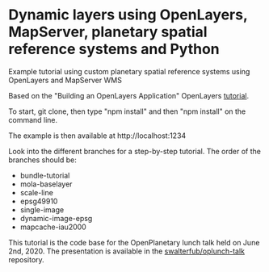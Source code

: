 # Dynamic layers using OpenLayers, MapServer, planetary spatial reference systems and Python
Example tutorial using custom planetary spatial reference systems using OpenLayers and MapServer WMS

Based on the "Building an OpenLayers Application" OpenLayers [tutorial](https://openlayers.org/en/latest/doc/tutorials/bundle.html).

To start, git clone, then type "npm install" and then "npm install" on the command line.

The example is then available at http://localhost:1234

Look into the different branches for a step-by-step tutorial. The order of the branches should be:
- bundle-tutorial
- mola-baselayer
- scale-line
- epsg49910
- single-image
- dynamic-image-epsg
- mapcache-iau2000

This tutorial is the code base for the OpenPlanetary lunch talk held on June 2nd, 2020. The presentation is available in the 
[swalterfub/oplunch-talk](https://github.com/swalterfub/oplunch-talk/settings) repository.
